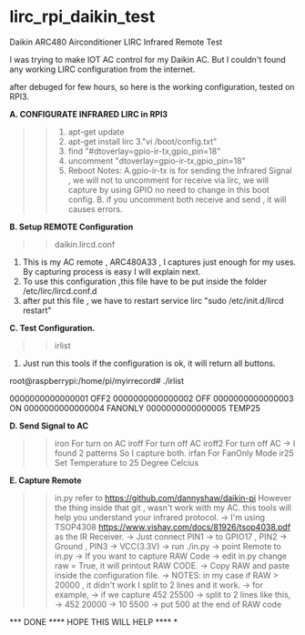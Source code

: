 # lirc_rpi_daikin_test
Daikin ARC480 Airconditioner LIRC Infrared Remote Test

I was trying to make IOT AC control for my Daikin AC. But I couldn't found any working LIRC configuration from the internet.

after debuged for few hours, so here is the working configuration, tested on RPI3.


**A. CONFIGURATE INFRARED LIRC in RPI3**
>> 1. apt-get update 
>> 2. apt-get install lirc
>> 3."vi /boot/config.txt"
>> 4. find "#dtoverlay=gpio-ir-tx,gpio_pin=18"
>> 5. uncomment "dtoverlay=gpio-ir-tx,gpio_pin=18"
>> 6. Reboot
>> Notes: A.gpio-ir-tx is for sending the Infrared Signal , we will not to uncomment for receive via lirc, we will capture by using GPIO no need to change in this boot config. 
>>        B. if you uncomment both receive and send , it will causes errors.

**B. Setup REMOTE Configuration**
>> daikin.lircd.conf
1. This is my AC remote , ARC480A33 , I captures just enough for my uses. By capturing process is easy I will explain next.
2. To use this configuration ,this file have to be put inside the folder /etc/lirc/lircd.conf.d
3. after put this file , we have to restart service lirc "sudo /etc/init.d/lircd restart"

**C. Test Configuration.**
>> irlist
1. Just run this tools if the configuration is ok, it will return all buttons.

root@raspberrypi:/home/pi/myirrecord# ./irlist 

0000000000000001 OFF2
0000000000000002 OFF
0000000000000003 ON
0000000000000004 FANONLY
0000000000000005 TEMP25

**D. Send Signal to AC**
>> iron
For turn on AC
>> iroff
For turn off AC
>> iroff2
For turn off AC -> I found 2 patterns So I capture both.
>> irfan
For FanOnly Mode
>> ir25
Set Temperature to 25 Degree Celcius

**E. Capture Remote**
>> in.py
refer to https://github.com/dannyshaw/daikin-pi
However the thing inside that git , wasn't work with my AC.
this tools will help you understand your infrared protocol.
-> I'm using TSOP4308 https://www.vishay.com/docs/81926/tsop4038.pdf as the IR Receiver.
-> Just connect PIN1 -> to GPIO17 , PIN2 -> Ground , PIN3 -> VCC(3.3V)
-> run ./in.py
-> point Remote to in.py
-> If you want to capture RAW Code -> edit in.py change raw = True, it will printout RAW CODE.
-> Copy RAW and paste inside the configuration file.
-> NOTES: in my case if RAW > 20000 , it didn't work I split to 2 lines and it work.
-> for example, 
-> if we capture 452    25500
-> split to 2 lines like this,
->              452     20000
->              10      5500
-> put 500 at the end of RAW code

*** DONE **** HOPE THIS WILL HELP **** *
